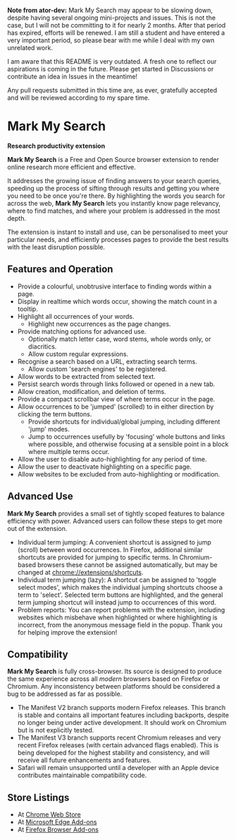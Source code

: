 __Note from ator-dev:__ Mark My Search may appear to be slowing down, despite having several ongoing mini-projects and issues. This is not the case, but I will not be committing to it for nearly 2 months. After that period has expired, efforts will be renewed. I am still a student and have entered a very important period, so please bear with me while I deal with my own unrelated work.

I am aware that this README is very outdated. A fresh one to reflect our aspirations is coming in the future. Please get started in Discussions or contribute an idea in Issues in the meantime!

Any pull requests submitted in this time are, as ever, gratefully accepted and will be reviewed according to my spare time.

# Mark My Search

**Research productivity extension**

**Mark My Search** is a Free and Open Source browser extension to render online research more efficient and effective.

It addresses the growing issue of finding answers to your search queries, speeding up the process of sifting through results and getting you where you need to be once you're there. By highlighting the words you search for across the web, **Mark My Search** lets you instantly know page relevancy, where to find matches, and where your problem is addressed in the most depth.

The extension is instant to install and use, can be personalised to meet your particular needs, and efficiently processes pages to provide the best results with the least disruption possible.


## Features and Operation

* Provide a colourful, unobtrusive interface to finding words within a page.
* Display in realtime which words occur, showing the match count in a tooltip.
* Highlight all occurrences of your words.
  * Highlight new occurrences as the page changes.
* Provide matching options for advanced use.
  * Optionally match letter case, word stems, whole words only, or diacritics.
  * Allow custom regular expressions.
* Recognise a search based on a URL, extracting search terms.
  * Allow custom 'search engines' to be registered.
* Allow words to be extracted from selected text.
* Persist search words through links followed or opened in a new tab.
* Allow creation, modification, and deletion of terms.
* Provide a compact scrollbar view of where terms occur in the page.
* Allow occurrences to be 'jumped' (scrolled) to in either direction by clicking the term buttons.
  * Provide shortcuts for individual/global jumping, including different 'jump' modes.
  * Jump to occurrences usefully by 'focusing' whole buttons and links where possible, and otherwise focusing at a sensible point in a block where multiple terms occur.
* Allow the user to disable auto-highlighting for any period of time.
* Allow the user to deactivate highlighting on a specific page.
* Allow websites to be excluded from auto-highlighting or modification.


## Advanced Use

**Mark My Search** provides a small set of tightly scoped features to balance efficiency with power. Advanced users can follow these steps to get more out of the extension.

* Individual term jumping: A convenient shortcut is assigned to jump (scroll) between word occurrences. In Firefox, additional similar shortcuts are provided for jumping to specific terms. In Chromium-based browsers these cannot be assigned automatically, but may be changed at <chrome://extensions/shortcuts>.
* Individual term jumping (lazy): A shortcut can be assigned to 'toggle select modes', which makes the individual jumping shortcuts choose a term to 'select'. Selected term buttons are highlighted, and the general term jumping shortcut will instead jump to occurrences of this word.
* Problem reports: You can report problems with the extension, including websites which misbehave when highlighted or where highlighting is incorrect, from the anonymous message field in the popup. Thank you for helping improve the extension!


## Compatibility

**Mark My Search** is fully cross-browser. Its source is designed to produce the same experience across all *modern* browsers based on Firefox or Chromium. Any inconsistency between platforms should be considered a bug to be addressed as far as possible.

* The Manifest V2 branch supports modern Firefox releases. This branch is stable and contains all important features including backports, despite no longer being under active development. It should work on Chromium but is not explicitly tested.
* The Manifest V3 branch supports recent Chromium releases and very recent Firefox releases (with certain advanced flags enabled). This is being developed for the highest stability and consistency, and will receive all future enhancements and features.
* Safari will remain unsupported until a developer with an Apple device contributes maintainable compatibility code.


## Store Listings

* At [Chrome Web Store](https://chrome.google.com/webstore/detail/mark-my-search/lijbnhoniejpjjgemoifpjklobhakinb)
* At [Microsoft Edge Add-ons](https://microsoftedge.microsoft.com/addons/detail/mark-my-search/pgkppfodndbpalojpibdnlcdfcnidemj)
* At [Firefox Browser Add-ons](https://addons.mozilla.org/en-GB/firefox/addon/mark-my-search/)
